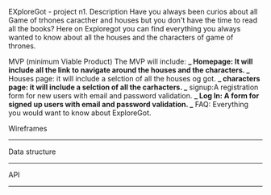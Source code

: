 EXploreGot - project n1.
Description
Have you always been curios about all Game of trhones caracther and houses but you don't have the time to read all the books?
Here on Exploregot you can find everything you always wanted to know about all the houses and the characters of game of thrones.

MVP (minimum Viable Product)
The MVP will include:
**_ Homepage: It will include all the link to navigate around the houses and the characters.
_** Houses page: it will include a selction of all the houses og got.
**_ characters page: it will include a selction of all the carhacters.
_** signup:A registration form for new users with email and password validation.
**_ Log In: A form for signed up users with email and password validation.
_** FAQ: Everything you would want to know about ExploreGot.

Wireframes

---

Data structure

---

API

---
